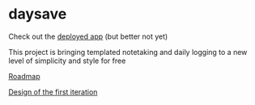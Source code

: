 # daysave

Check out the [deployed app](https://daysave.site) (but better not yet)

This project is bringing templated notetaking and daily logging to a new level of simplicity and style for free

[Roadmap](https://github.com/subelta/daysave/wiki/Roadmap)

[Design of the first iteration](https://www.figma.com/file/s5JTRPHc1qDSJoNeiyUR1j/daysave)

